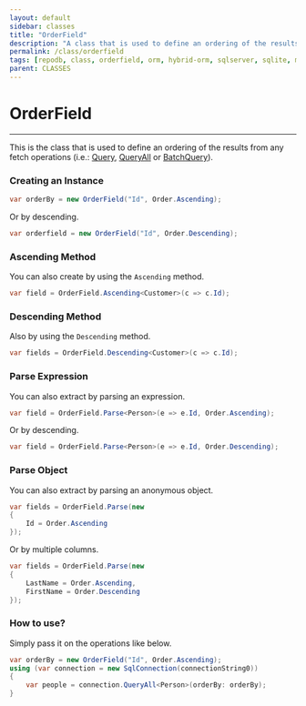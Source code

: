```yaml
---
layout: default
sidebar: classes
title: "OrderField"
description: "A class that is used to define an ordering of the results when querying a data from the database."
permalink: /class/orderfield
tags: [repodb, class, orderfield, orm, hybrid-orm, sqlserver, sqlite, mysql, postgresql]
parent: CLASSES
---
```


# OrderField

---

This is the class that is used to define an ordering of the results from any fetch operations (i.e.: [Query](/operation/query), [QueryAll](/operation/queryall) or [BatchQuery](/operation/batchquery)).

### Creating an Instance

```csharp
var orderBy = new OrderField("Id", Order.Ascending);
```

Or by descending.

```csharp
var orderfield = new OrderField("Id", Order.Descending);
```

### Ascending Method

You can also create by using the `Ascending` method.

```csharp
var field = OrderField.Ascending<Customer>(c => c.Id);
```

### Descending Method

Also by using the `Descending` method.

```csharp
var fields = OrderField.Descending<Customer>(c => c.Id);
```

### Parse Expression

You can also extract by parsing an expression.

```csharp
var field = OrderField.Parse<Person>(e => e.Id, Order.Ascending);
```

Or by descending.

```csharp
var field = OrderField.Parse<Person>(e => e.Id, Order.Descending);
```

### Parse Object

You can also extract by parsing an anonymous object.

```csharp
var fields = OrderField.Parse(new
{
    Id = Order.Ascending
});
```

Or by multiple columns.

```csharp
var fields = OrderField.Parse(new
{
    LastName = Order.Ascending,
    FirstName = Order.Descending
});
```

### How to use?

Simply pass it on the operations like below.

```csharp
var orderBy = new OrderField("Id", Order.Ascending);
using (var connection = new SqlConnection(connectionString0))
{
    var people = connection.QueryAll<Person>(orderBy: orderBy);
}
```


